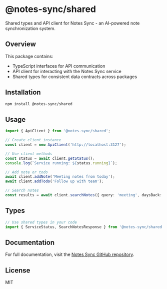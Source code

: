 # @notes-sync/shared

Shared types and API client for Notes Sync - an AI-powered note synchronization system.

## Overview

This package contains:

- TypeScript interfaces for API communication
- API client for interacting with the Notes Sync service
- Shared types for consistent data contracts across packages

## Installation

```bash
npm install @notes-sync/shared
```

## Usage

```typescript
import { ApiClient } from '@notes-sync/shared';

// Create client instance
const client = new ApiClient('http://localhost:3127');

// Use client methods
const status = await client.getStatus();
console.log(`Service running: ${status.running}`);

// Add note or todo
await client.addNote('Meeting notes from today');
await client.addTodo('Follow up with team');

// Search notes
const results = await client.searchNotes({ query: 'meeting', daysBack: 7 });
```

## Types

```typescript
// Use shared types in your code
import { ServiceStatus, SearchNotesResponse } from '@notes-sync/shared';
```

## Documentation

For full documentation, visit the [Notes Sync GitHub repository](https://github.com/yourusername/notes-sync).

## License

MIT
